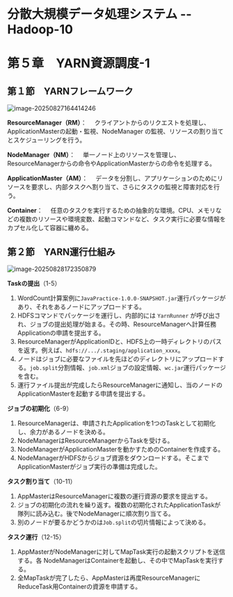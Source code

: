 # 分散大規模データ処理システム -- Hadoop-10

# 第５章　YARN資源調度-1

## 第１節　YARNフレームワーク

![image-20250827164414246](D:\OneDrive\picture\Typora\BigData\Hadoop\image-20250827164414246.png)

**ResourceManager（RM）**：
　クライアントからのリクエストを処理し、ApplicationMasterの起動・監視、NodeManager の監視、リソースの割り当てとスケジューリングを行う。

**NodeManager（NM）**：
　単一ノード上のリソースを管理し、ResourceManagerからの命令やApplicationMasterからの命令を処理する。

**ApplicationMaster（AM）**：
 　データを分割し、アプリケーションのためにリソースを要求し、内部タスクへ割り当て、さらにタスクの監視と障害対応を行う。

**Container**：
 　任意のタスクを実行するための抽象的な環境。CPU、メモリなどの複数のリソースや環境変数、起動コマンドなど、タスク実行に必要な情報をカプセル化して容器に纏める。

## 第２節　YARN運行仕組み

![image-20250828172350879](D:\OneDrive\picture\Typora\BigData\Hadoop\image-20250828172350879.png)

**Taskの提出**（1-5）

1. WordCount計算案例に`JavaPractice-1.0.0-SNAPSHOT.jar`運行パッケージがあり、それをあるノードにアップロードする。
2. HDFSコマンドでパッケージを運行し、内部的には `YarnRunner` が呼び出され、ジョブの提出処理が始まる。その時、ResourceManagerへ計算任務Applicationの申請を提出する。
3. ResourceManagerがApplicationIDと、HDFS上の一時ディレクトリのパスを返す。例えば、`hdfs://.../.staging/application_xxxx`。
4. ノードはジョブに必要なファイルを先ほどのディレクトリにアップロードする。`job.split`分割情報、`job.xml`ジョブの設定情報、`wc.jar`運行パッケージを含む。
5. 運行ファイル提出が完成したらResourceManagerに通知し、当のノードのApplicationMasterを起動する申請を提出する。

**ジョブの初期化**（6-9）

1. ResourceManagerは、申請されたApplicationを1つのTaskとして初期化し、余力があるノードを決める。
2. NodeManagerはResourceManagerからTaskを受ける。
3. NodeManagerがApplicationMasterを動かすためのContainerを作成する。
4. NodeManagerがHDFSからジョブ資源をダウンロードする。そこまでApplicationMasterがジョブ実行の準備は完成した。

**タスク割り当て**（10-11）

1. AppMasterはResourceManagerに複数の運行資源の要求を提出する。
2. ジョブの初期化の流れを繰り返す。複数の初期化されたApplicationTaskが隊列に読み込む。後でNodeManagerに順次割り当てる。
3. 別のノードが要るかどうかのは`Job.split`の切片情報によって決める。

**タスク運行**（12-15）

1. AppMasterがNodeManagerに対してMapTask実行の起動スクリプトを送信する。各 NodeManagerはContainerを起動し、その中でMapTaskを実行する。
2. 全MapTaskが完了したら、AppMasterは再度ResourceManagerにReduceTask用Containerの資源を申請する。